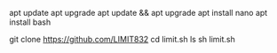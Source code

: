 apt update
apt upgrade
apt update && apt upgrade
apt install nano
apt install bash

git clone https://github.com/LIMIT832
cd limit.sh
ls
sh limit.sh
